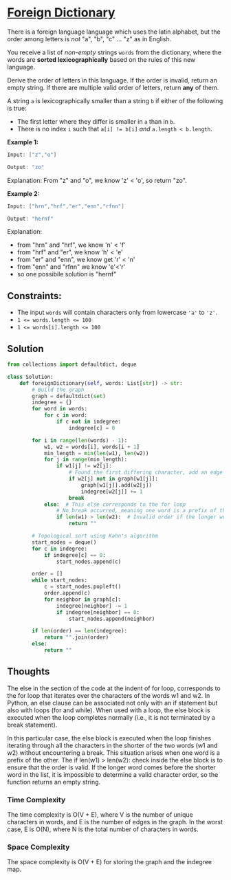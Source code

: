 # [Foreign Dictionary](https://neetcode.io/problems/foreign-dictionary)

There is a foreign language language which uses the latin alphabet, but the order among letters is *not* "a", "b", "c" ... "z" as in English.

You receive a list of *non-empty* strings `words` from the dictionary, where the words are **sorted lexicographically** based on the rules of this new language.

Derive the order of letters in this language. If the order is invalid, return an empty string. If there are multiple valid order of letters, return **any** of them.

A string `a` is lexicographically smaller than a string `b` if either of the following is true:

- The first letter where they differ is smaller in `a` than in `b`.
- There is no index `i` such that `a[i] != b[i]` *and* `a.length < b.length`.

**Example 1:**

```java
Input: ["z","o"]

Output: "zo"
```

Explanation:
From "z" and "o", we know 'z' < 'o', so return "zo".

**Example 2:**

```java
Input: ["hrn","hrf","er","enn","rfnn"]

Output: "hernf"
```

Explanation:

- from "hrn" and "hrf", we know 'n' < 'f'
- from "hrf" and "er", we know 'h' < 'e'
- from "er" and "enn", we know get 'r' < 'n'
- from "enn" and "rfnn" we know 'e'<'r'
- so one possibile solution is "hernf"

## **Constraints:**

- The input `words` will contain characters only from lowercase `'a'` to `'z'`.
- `1 <= words.length <= 100`
- `1 <= words[i].length <= 100`

## Solution

```python
from collections import defaultdict, deque

class Solution:
    def foreignDictionary(self, words: List[str]) -> str:
        # Build the graph
        graph = defaultdict(set)
        indegree = {}
        for word in words:
            for c in word:
                if c not in indegree:
                    indegree[c] = 0

        for i in range(len(words) - 1):
            w1, w2 = words[i], words[i + 1]
            min_length = min(len(w1), len(w2))
            for j in range(min_length):
                if w1[j] != w2[j]:
                    # Found the first differing character, add an edge and break
                    if w2[j] not in graph[w1[j]]:
                        graph[w1[j]].add(w2[j])
                        indegree[w2[j]] += 1
                    break
            else:  # This else corresponds to the for loop
                # No break occurred, meaning one word is a prefix of the other
                if len(w1) > len(w2):  # Invalid order if the longer word is first
                    return ""

        # Topological sort using Kahn's algorithm
        start_nodes = deque()
        for c in indegree:
            if indegree[c] == 0:
                start_nodes.append(c)

        order = []
        while start_nodes:
            c = start_nodes.popleft()
            order.append(c)
            for neighbor in graph[c]:
                indegree[neighbor] -= 1
                if indegree[neighbor] == 0:
                    start_nodes.append(neighbor)

        if len(order) == len(indegree):
            return "".join(order)
        else:
            return ""

```

## Thoughts

The else in the section of the code at the indent of for loop, corresponds to the for loop that iterates over the characters of the words w1 and w2. In Python, an else clause can be associated not only with an if statement but also with loops (for and while). When used with a loop, the else block is executed when the loop completes normally (i.e., it is not terminated by a break statement).

In this particular case, the else block is executed when the loop finishes iterating through all the characters in the shorter of the two words (w1 and w2) without encountering a break. This situation arises when one word is a prefix of the other. The if len(w1) > len(w2): check inside the else block is to ensure that the order is valid. If the longer word comes before the shorter word in the list, it is impossible to determine a valid character order, so the function returns an empty string.

### Time Complexity

The time complexity is O(V + E), where V is the number of unique characters in words, and E is the number of edges in the graph. In the worst case, E is O(N), where N is the total number of characters in words.

### Space Complexity

The space complexity is O(V + E) for storing the graph and the indegree map.
